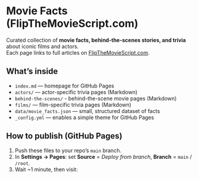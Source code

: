 # Movie Facts (FlipTheMovieScript.com)

Curated collection of **movie facts, behind-the-scenes stories, and trivia** about iconic films and actors.  
Each page links to full articles on [FlipTheMovieScript.com](https://flipthemoviescript.com).

## What’s inside
- `index.md` — homepage for GitHub Pages
- `actors/` — actor-specific trivia pages (Markdown)
- `behind-the-scenes/` - behind-the-scene movie pages (Markdown)
- `films/` — film-specific trivia pages (Markdown)
- `data/movie_facts.json` — small, structured dataset of facts
- `_config.yml` — enables a simple theme for GitHub Pages

## How to publish (GitHub Pages)
1. Push these files to your repo’s `main` branch.
2. In **Settings → Pages**: set **Source** = *Deploy from branch*, **Branch** = `main` / `/root`.
3. Wait ~1 minute, then visit:  
